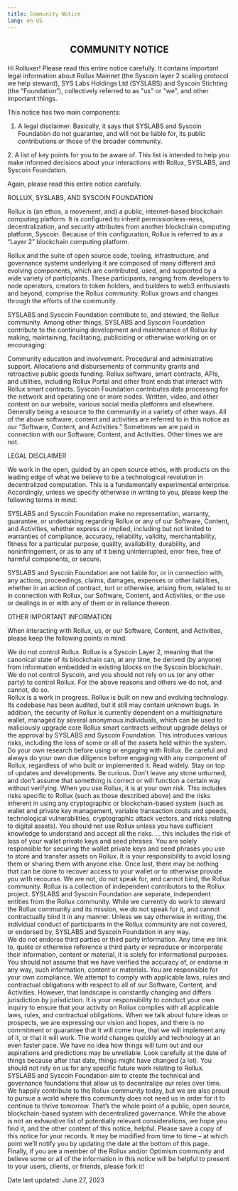 ```yaml
---
title: Community Notice
lang: en-US
---
```



## <p><center><b>COMMUNITY NOTICE</b></center></p>  
Hi Rolluxer! Please read this entire notice carefully. It contains important legal information about Rollux Mainnet (the Syscoin layer 2 scaling protocol we help steward), SYS Labs Holdings Ltd (SYSLABS) and Syscoin Stichting (the “Foundation”), collectively referred to as "us" or "we", and other important things.
‍

This notice has two main components:

1. A legal disclaimer.  Basically, it says that SYSLABS and Syscoin Foundation do not guarantee, and will not be liable for, its public contributions or those of the broader community.

‍2. A list of key points for you to be aware of.  This list is intended to help you make informed decisions about your interactions with Rollux, SYSLABS, and Syscoin Foundation.

Again, please read this entire notice carefully. 
‍
‍

ROLLUX, SYSLABS, AND SYSCOIN FOUNDATION

Rollux is (an ethos, a movement, and) a public, internet-based blockchain computing platform. It is configured to inherit permissionless-ness, decentralization, and security attributes from another blockchain computing platform, Syscoin. Because of this configuration, Rollux is referred to as a “Layer 2” blockchain computing platform.

Rollux and the suite of open source code, tooling, infrastructure, and governance systems underlying it are composed of many different and evolving components, which are contributed, used, and supported by a wide variety of participants. These participants, ranging from developers to node operators, creators to token holders, and builders to web3 enthusiasts and beyond, comprise the Rollux community. Rollux grows and changes through the efforts of the community.

SYSLABS and Syscoin Foundation contribute to, and steward, the Rollux community. Among other things, SYSLABS and Syscoin Foundation contribute to the continuing development and maintenance of Rollux by making, maintaining, facilitating, publicizing or otherwise working on or encouraging:

Community education and involvement.
Procedural and administrative support.
Allocations and disbursements of community grants and retroactive public goods funding. 
Rollux software, smart contracts, APIs, and utilities, including Rollux Portal and other front ends that interact with Rollux smart contracts.
Syscoin Foundation contributes data processing for the network and operating one or more nodes. 
Written, video, and other content on our website, various social media platforms and elsewhere.
Generally being a resource to the community in a variety of other ways. 
All of the above software, content and activities are referred to in this notice as our “Software, Content, and Activities.” Sometimes we are paid in connection with our Software, Content, and Activities. Other times we are not.
‍

‍LEGAL DISCLAIMER

‍We work in the open, guided by an open source ethos, with products on the leading edge of what we believe to be a technological revolution in decentralized computation. This is a fundamentally experimental enterprise. Accordingly, unless we specify otherwise in writing to you, please keep the following terms in mind.

SYSLABS and Syscoin Foundation make no representation, warranty, guarantee, or undertaking regarding Rollux or any of our Software, Content, and Activities, whether express or implied, including but not limited to warranties of compliance, accuracy, reliability, validity, merchantability, fitness for a particular purpose, quality, availability, durability, and noninfringement, or as to any of it being uninterrupted, error free, free of harmful components, or secure. 

SYSLABS and Syscoin Foundation are not liable for, or in connection with, any actions, proceedings, claims, damages, expenses or other liabilities, whether in an action of contract, tort or otherwise, arising from, related to or in connection with Rollux, our Software, Content, and Activities, or the use or dealings in or with any of them or in reliance thereon.
‍

‍OTHER IMPORTANT INFORMATION

When interacting with Rollux, us, or our Software, Content, and Activities, please keep the following points in mind.

We do not control Rollux.  Rollux is a Syscoin Layer 2, meaning that the canonical state of its blockchain can, at any time, be derived (by anyone) from information embedded in existing blocks on the Syscoin blockchain. We do not control Syscoin, and you should not rely on us (or any other party) to control Rollux. For the above reasons and others we do not, and cannot, do so.  
Rollux is a work in progress.  Rollux is built on new and evolving technology. Its codebase has been audited, but it still may contain unknown bugs. In addition, the security of Rollux is currently dependent on a multisignature wallet, managed by several anonymous individuals, which can be used to maliciously upgrade core Rollux smart contracts without upgrade delays or the approval by SYSLABS and Syscoin Foundation. This introduces various risks, including the loss of some or all of the assets held within the system.
Do your own research before using or engaging with Rollux.  Be careful and always do your own due diligence before engaging with any component of Rollux, regardless of who built or implemented it. Read widely. Stay on top of updates and developments. Be curious. Don’t leave any stone unturned, and don’t assume that something is correct or will function a certain way without verifying.
When you use Rollux, it is at your own risk.  This includes risks specific to Rollux (such as those described above) and the risks inherent in using any cryptographic or blockchain-based system (such as wallet and private key management, variable transaction costs and speeds, technological vulnerabilities, cryptographic attack vectors, and risks relating to digital assets). You should not use Rollux unless you have sufficient knowledge to understand and accept all the risks.
… this includes the risk of loss of your wallet private keys and seed phrases.  You are solely responsible for securing the wallet private keys and seed phrases you use to store and transfer assets on Rollux. It is your responsibility to avoid losing them or sharing them with anyone else. Once lost, there may be nothing that can be done to recover access to your wallet or to otherwise provide you with recourse.
We are not, do not speak for, and cannot bind, the Rollux community.  Rollux is a collection of independent contributors to the Rollux project. SYSLABS and Syscoin Foundation are separate, independent entities from the Rollux community. While we currently do work to steward the Rollux community and its mission, we do not speak for it, and cannot contractually bind it in any manner. Unless we say otherwise in writing, the individual conduct of participants in the Rollux community are not covered, or endorsed by, SYSLABS and Syscoin Foundation in any way.  
We do not endorse third parties or third party information.  Any time we link to, quote or otherwise reference a third party or reproduce or incorporate their information, content or material, it is solely for informational purposes. You should not assume that we have verified the accuracy of, or endorse in any way, such information, content or materials. 
You are responsible for your own compliance.  We attempt to comply with applicable laws, rules and contractual obligations with respect to all of our Software, Content, and Activities. However, that landscape is constantly changing and differs jurisdiction by jurisdiction. It is your responsibility to conduct your own inquiry to ensure that your activity on Rollux complies with all applicable laws, rules, and contractual obligations.
When we talk about future ideas or prospects, we are expressing our vision and hopes, and there is no commitment or guarantee that it will come true, that we will implement any of it, or that it will work.  The world changes quickly and technology at an even faster pace. We have no idea how things will turn out and our aspirations and predictions may be unreliable. Look carefully at the date of things because after that date, things might have changed (a lot).
You should not rely on us for any specific future work relating to Rollux.  SYSLABS and Syscoin Foundation aim to create the technical and governance foundations that allow us to decentralize our roles over time. We happily contribute to the Rollux community today, but we are also proud to pursue a world where this community does not need us in order for it to continue to thrive tomorrow. That’s the whole point of a public, open source, blockchain-based system with decentralized governance.
While the above is not an exhaustive list of potentially relevant considerations, we hope you find it, and the other content of this notice, helpful. Please save a copy of this notice for your records. It may be modified from time to time – at which point we’ll notify you by updating the date at the bottom of this page. Finally, if you are a member of the Rollux and/or Optimism community and believe some or all of the information in this notice will be helpful to present to your users, clients, or friends, please fork it!
    

Date last updated: June 27, 2023